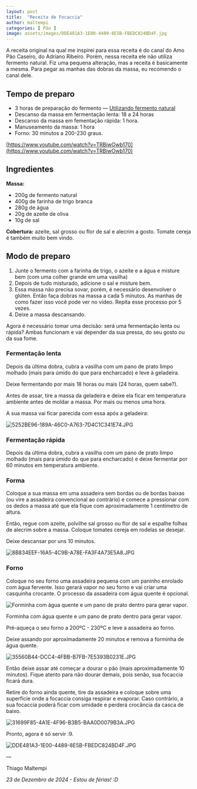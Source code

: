 ```yaml
---
layout: post
title:  "Receita de Focaccia"
author: maltempi
categories: [ Pão ]
image: assets/images/DDE481A3-1E00-4489-8E5B-FBEDC824BD4F.jpg
---
```


A receita original na qual me inspirei para essa receita é do canal do Amo Pão Caseiro, do Adriano Ribeiro. Porém, nessa receita ele não utiliza fermento natural. Fiz uma pequena alteração, mas a receita é basicamente a mesma. Para pegar as manhas das dobras da massa, eu recomendo o canal dele.

## Tempo de preparo

- 3 horas de preparação do fermento — [Utilizando fermento natural](/blog/fermento/#guia-rápido-alimentar-fermento-natural)
- Descanso da massa em fermentação lenta: 18 a 24 horas
- Descanso da massa em fementação rápida: 1 hora.
- Manuseamento da massa: 1 hora
- Forno: 30 minutos a 200-230 graus.

[https://www.youtube.com/watch?v=TRBiwOwb170](https://www.youtube.com/watch?v=TRBiwOwb170)

## Ingredientes

**Massa:**

- 200g de fermento natural
- 400g de farinha de trigo branca
- 280g de água
- 20g de azeite de oliva
- 10g de sal

**Cobertura:** azeite, sal grosso ou flor de sal e alecrim a gosto. Tomate cereja é também muito bem vindo.

## Modo de preparo

1. Junte o fermento com a farinha de trigo, o azeite e a água e misture bem (com uma colher grande em uma vasilha)
2. Depois de tudo misturado, adicione o sal e misture bem.
3. Essa massa não precisa sovar, porém, é necessário desenvolver o glúten. Então faça dobras na massa a cada 5 minutos. As manhas de como fazer isso você pode ver no vídeo. Repita esse processo por 5 vezes.
4. Deixe a massa descansando. 

Agora é necessário tomar uma decisão: será uma fermentação lenta ou rápida? Ambas funcionam e vai depender da sua pressa, do seu gosto ou da sua fome. 

### Fermentação lenta

Depois da última dobra, cubra a vasilha com um pano de prato limpo molhado (mais para úmido do que para encharcado) e leve à geladeira.

Deixe fermentando por mais 18 horas ou mais (24 horas, quem sabe?).

Antes de assar, tire a massa da geladeira e deixe ela ficar em temperatura ambiente antes de moldar a massa. Por mais ou menos uma hora.

A sua massa vai ficar parecida com essa após a geladeira:

![5252BE96-189A-46C0-A763-7D4C1C341E74.JPG](blog/assets/images/5252BE96-189A-46C0-A763-7D4C1C341E74.jpg)

### Fermentação rápida

Depois da última dobra, cubra a vasilha com um pano de prato limpo molhado (mais para úmido do que para encharcado) e deixe fermentar por 60 minutos em temperatura ambiente.

### Forma

Coloque a sua massa em uma assadeira sem bordas ou de bordas baixas (ou vire a assadeira convencional ao contrário) e comece a pressionar com os dedos a massa até que ela fique com aproximadamente 1 centímetro de altura.

Então, regue com azeite, polvilhe sal grosso ou flor de sal e espalhe folhas de alecrim sobre a massa. Coloque tomates cereja em rodelas se desejar. 

Deixe descansar por uns 10 minutos.

![8B834EEF-16A5-4C9B-A78E-FA3F4A73E5A8.JPG](blog/assets/images/8B834EEF-16A5-4C9B-A78E-FA3F4A73E5A8.jpg)

### Forno

Coloque no seu forno uma assadeira pequena com um paninho enrolado com água fervente. Isso gerará vapor no seu forno e vai criar uma casquinha crocante. O processo da assadeira com água quente é opcional. 

![Forminha com água quente e um pano de prato dentro para gerar vapor.](blog/assets/images/20BF634D-F955-4A55-BCCC-7C4DAF396946.jpg)

Forminha com água quente e um pano de prato dentro para gerar vapor.

Pré-aqueça o seu forno a 200ºC - 230ºC e leve a assadeira ao forno. 

Deixe assando por aproximadamente 20 minutos e remova a forminha de água quente.

![35560B44-DCC4-4FBB-B7FB-7E5393B0231E.JPG](blog/assets/images/35560B44-DCC4-4FBB-B7FB-7E5393B0231E.jpg)

Então deixe assar até começar a dourar o pão (mais aproximadamente 10 minutos). Fique atento para não dourar demais, pois senão, sua focaccia ficará dura. 

Retire do forno ainda quente, tire da assadeira e coloque sobre uma superfície onde a focaccia consiga respirar e evaporar. Caso contrário, a sua focaccia poderá ficar com umidade e perderá crocância da casca de baixo.

![31699F85-4A1E-4F96-B3B5-BAA0D0079B3A.JPG](blog/assets/images/31699F85-4A1E-4F96-B3B5-BAA0D0079B3A.jpg)

Pronto, agora é só servir :9.

![DDE481A3-1E00-4489-8E5B-FBEDC824BD4F.JPG](blog/assets/images/DDE481A3-1E00-4489-8E5B-FBEDC824BD4F.jpg)

— 

Thiago Maltempi

*23 de Dezembro de 2024 - Estou de férias! :D*